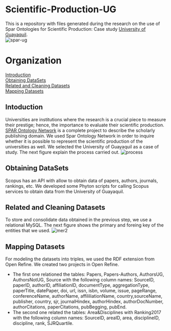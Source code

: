 # Scientific-Production-UG
This is a repository with files generated during the research on the use of Spar Ontologies for Scientific Production: Case study [University of Guayaquil](http://www.ug.edu.ec).  
![spar-ug](https://user-images.githubusercontent.com/43136359/47797390-86829280-dd26-11e8-874f-42f4c4fa83b6.JPG)  
# Organization
[Introduction](#Introduction)  
[Obtaining DataSets ](#Obtaining-DataSets)  
[Related and Cleaning Datasets](#Related-and-Cleaning-Datasets)  
[Mapping Datasets](#Mapping-Dattasets)  
## Intoduction
Universities are institutions where the research is a crucial piece to measure their prestige; hence, the importance to evaluate their scientific production. [SPAR Ontology Network](http://www.sparontologies.net/) is a complete project to describe the scholarly publishing domain. We used Spar Ontology Network in order to inquire whether it is possible to represent the scientific production of the universities as well. We selected the University of Guayaquil as a case of study. The next figure explain the process carried out. 
![process](https://user-images.githubusercontent.com/43136359/47798492-c185c580-dd28-11e8-9f58-8fc3d759ef75.JPG)
## Obtaining DataSets 
Scopus has an API with allow to obtain data of papers, authors, journals, rankings, etc. We developed some Phyton scripts for calling Scopus services to obtain data from the University of Guayaquil.
## Related and Cleaning Datasets 
To store and consolidate data obtained in the previous step, we use a relational MySQL. The next figure shows the primary and foreing key of the entities that we used.
![mer2](https://user-images.githubusercontent.com/43136359/47802796-5f7d8e00-dd31-11e8-9fd0-5fc2b5a5d51b.JPG)
## Mapping Datasets
For modeling the datasets into triples, we used the RDF extension from Open Refine. We created two projects in Open Refine.  
- The first one relationed the tables: Papers, Papers-Authors, AuthorsUG, AuthorsNotUG, Source with the following column names: SourceID, paperID, authorID, affiliationID, documentType, aggregationType, paperTitle, datePaper, doi, url, issn, isbn, volume, issue,  pageRange, conferenceName, authorName, affililiationName, country,sourceName, publisher, country, sjr, journalHindex, authorHindex,  authorDocNumber, authorCitations, paperCitations, pubBegging, pubEnd.  
- The second one related the tables: Area&Disciplines with Ranking2017 with the following column names: SourceID, areaID, area, disciplineID, discipline, rank, SJRQuartile.  
